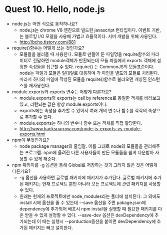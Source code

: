 # Quest 10. Hello, node.js

* node.js는 어떤 식으로 동작하나요?
    * node.js는 chrome V8 엔진으로 빌드된 javascript 런타입이다. 이벤트 기반, 논 블로킹 I/O 모델을 사용해 가볍고 효율적이다. 서버 개발을 위해 사용된다.
    * http://bcho.tistory.com/881
* require()함수는 어떻게 쓰는 것인가요?
    * 모듈들을 불러올 때 사용한다. 모듈로 만들어 둔 파일명을 require함수의 파라미터로 전달하면 module객체가 반환되는데 모듈 파일에서 exports 객체에 설정한 속성들을 접근할 수 있다. require() 는 CommonJS의 모듈표준이다. node는 파일과 모듈은 일대일로 대응하며 각 파인을 별도의 모듈로 처리된다. 따라서 하나의 파일에 작성된 모듈을 require()함수로 불러오면 캐싱된 인스턴스를 재사용한다.
* module.exports와 exports 변수는 어떻게 다른가요?
     * module.exports와 exports는 call by reference로 동일한 객체를 바라보고 있고, 리턴되는 값은 항상 module.exports이다.
     * exports에는 속성을 추가할 수 있어서 여러 개의 변수나 함수를 각각의 속성으로 추가할 수 있다.
     * module.exports는 하나의 변수나 함수 또는 객체를 직접 할당한다.
     * http://www.hacksparrow.com/node-js-exports-vs-module-exports.html
* npm이 무엇인가요?
    * node package manager의 줄임말. 이름 그대로 node의 모듈들을 관리해주는 프로그램. npm에 올려진 다른 사용자들이 만든 모듈들을 쉽게 다운받아 사용할 수 있게 해준다.
* npm 패키지를 -g 옵션을 통해 Global로 저장하는 것과 그러지 않은 것은 어떻게 다른가요?
    * -g 옵션을 사용하면 글로벌 패키지에 패키지가 추가된다. 글로벌 패키지에 추가된 패키지는 현재 프로젝트 뿐만 아니라 모든 프로젝트에 관련 패키지를 사용할 수 있다.
    * 원래는 현재의 프로젝트에만 node_modules라는 폴더에 설치된다. 그 외에도 install 시에 옵션을 줄 수 있는데 --save 옵션을 주면 pakage.json에 dependency에 추가되어 배포시 npm install을 실행할 때 필요한 패키지를 다운 받을 수 있게 설정할 수 있다. --save-dev 옵션은 devDependency에 추가되는데 이 때는 실행시 --porduction옵션을 붙이면 devDependency에 추가된 패키지는 빼고 설치한다.